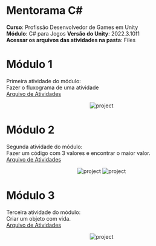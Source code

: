 # Mentorama C#
**Curso**: Profissão Desenvolvedor de Games em Unity  
**Módulo**: C# para Jogos 
**Versão do Unity**: 2022.3.10f1  
**Acessar os arquivos das atividades na pasta**: Files  

# Módulo 1
Primeira atividade do módulo:  
Fazer o fluxograma de uma atividade  
<a href="https://github.com/franciscodelgaudio/Mentorama-CSharp/tree/main/Module1">Arquivo de Atividades</a>  
  
<div align="center">
  <img src="https://github.com/user-attachments/assets/9b50c3da-6244-41f8-962f-71dc8bc58307" alt="project" style="max-width: 100%">
</div>

# Módulo 2
Segunda atividade do módulo:  
Fazer um código com 3 valores e encontrar o maior valor.  
<a href="https://github.com/franciscodelgaudio/Mentorama-CSharp/tree/main/Module2">Arquivo de Atividades</a>  
  
<div align="center">
  <img src="https://github.com/user-attachments/assets/5e7d8cc8-fd1e-4cfb-b869-ebc07095c361" alt="project" style="max-width: 100%">
  <img src="https://github.com/user-attachments/assets/afc87b77-9d89-4864-968d-950807c82bff" alt="project" style="max-width: 100%">
</div>

# Módulo 3
Terceira atividade do módulo:  
Criar um objeto com vida.  
<a href="https://github.com/franciscodelgaudio/Mentorama-CSharp/tree/main/Module3">Arquivo de Atividades</a>  
  
<div align="center">
  <img src="https://github.com/user-attachments/assets/0dd298be-c118-4ea3-99ac-a3c3205539b3" alt="project" style="max-width: 100%">
</div>
